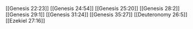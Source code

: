 [[Genesis 22:23]]
[[Genesis 24:54]]
[[Genesis 25:20]]
[[Genesis 28:2]]
[[Genesis 29:1]]
[[Genesis 31:24]]
[[Genesis 35:27]]
[[Deuteronomy 26:5]]
[[Ezekiel 27:16]]
